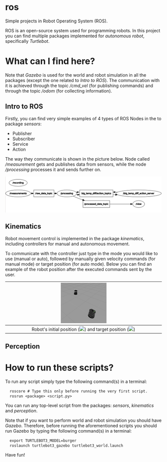 # ros
Simple projects in Robot Operating System (ROS).

ROS is an open-source system used for programming robots. In this project you can find multiple packages implemented for *autonomous robot*, specifically *Turtlebot*.

# What can I find here?

Note that *Gazebo* is used for the world and robot simulation in all the packages (except the one related to *Intro to ROS*). The communication with it is achieved through the topic */cmd_vel* (for publishing commands) and through the topic */odom* (for collecting information).

## Intro to ROS

Firstly, you can find very simple examples of 4 types of ROS Nodes in the to package *sensors*:
* Publisher
* Subscriber
* Service
* Action

The way they communicate is shown in the picture below. Node called */measurement* gets and publishes data from sensors, while the node */processing* processes it and sends further on.

<img src="images/intro_to_ros.png">

## Kinematics

Robot movement control is implemented in the package *kinematics*, including controllers for manual and autonomous movement.

To communicate with the controller just type in the mode you would like to use (manual or auto), followed by manually given velocity commands (for manual mode) or target position (for auto mode). Below you can find an example of the robot position after the executed commands sent by the user.

| <img src="images/kinematics.png" width="30%">|
|:---:|
| Robot's initial position (<img src="https://render.githubusercontent.com/render/math?math=x=0,y=0,\theta=0">) and target position (<img src="https://render.githubusercontent.com/render/math?math=x=1.5,y=2.5,\theta=\frac{\pi}{2}">) |

## Perception

# How to run these scripts?

To run any script simply type the following command(s) in a terminal:

```shell
  roscore # Type this only before running the very first script.
  rosrun <package> <script.py>
```

You can run any top-level script from the packages: *sensors*, *kinematics* and *perception*.

Note that if you want to perform world and robot simulation you should have *Gazebo*. Therefore, before running the aforementioned scripts you should run Gazebo by typing the following command(s) in a terminal:

```shell
  export TURTLEBOT3_MODEL=burger
  roslaunch turtlebot3_gazebo turtlebot3_world.launch
```

Have fun!

